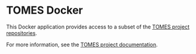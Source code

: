 # TOMES Docker

This Docker application provides access to a subset of the [TOMES project repositories](https://github.com/StateArchivesOfNorthCarolina?utf8=✓&q=tomes).

For more information, see the [TOMES project documentation](https://github.com/StateArchivesOfNorthCarolina/tomes-project).
